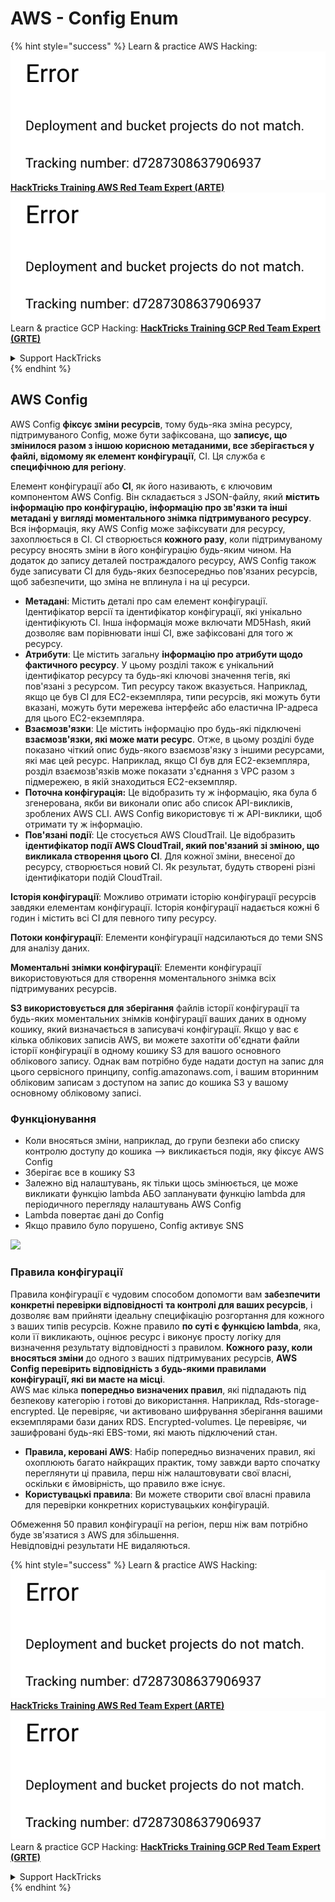 # AWS - Config Enum

{% hint style="success" %}
Learn & practice AWS Hacking:<img src="../../../../.gitbook/assets/image (1) (1).png" alt="" data-size="line">[**HackTricks Training AWS Red Team Expert (ARTE)**](https://training.hacktricks.xyz/courses/arte)<img src="../../../../.gitbook/assets/image (1) (1).png" alt="" data-size="line">\
Learn & practice GCP Hacking: <img src="../../../../.gitbook/assets/image (2).png" alt="" data-size="line">[**HackTricks Training GCP Red Team Expert (GRTE)**<img src="../../../../.gitbook/assets/image (2).png" alt="" data-size="line">](https://training.hacktricks.xyz/courses/grte)

<details>

<summary>Support HackTricks</summary>

* Check the [**subscription plans**](https://github.com/sponsors/carlospolop)!
* **Join the** 💬 [**Discord group**](https://discord.gg/hRep4RUj7f) or the [**telegram group**](https://t.me/peass) or **follow** us on **Twitter** 🐦 [**@hacktricks\_live**](https://twitter.com/hacktricks\_live)**.**
* **Share hacking tricks by submitting PRs to the** [**HackTricks**](https://github.com/carlospolop/hacktricks) and [**HackTricks Cloud**](https://github.com/carlospolop/hacktricks-cloud) github repos.

</details>
{% endhint %}

## AWS Config

AWS Config **фіксує зміни ресурсів**, тому будь-яка зміна ресурсу, підтримуваного Config, може бути зафіксована, що **записує, що змінилося разом з іншою корисною метаданими, все зберігається у файлі, відомому як елемент конфігурації**, CI. Ця служба є **специфічною для регіону**.

Елемент конфігурації або **CI**, як його називають, є ключовим компонентом AWS Config. Він складається з JSON-файлу, який **містить інформацію про конфігурацію, інформацію про зв'язки та інші метадані у вигляді моментального знімка підтримуваного ресурсу**. Вся інформація, яку AWS Config може зафіксувати для ресурсу, захоплюється в CI. CI створюється **кожного разу**, коли підтримуваному ресурсу вносять зміни в його конфігурацію будь-яким чином. На додаток до запису деталей постраждалого ресурсу, AWS Config також буде записувати CI для будь-яких безпосередньо пов'язаних ресурсів, щоб забезпечити, що зміна не вплинула і на ці ресурси.

* **Метадані**: Містить деталі про сам елемент конфігурації. Ідентифікатор версії та ідентифікатор конфігурації, які унікально ідентифікують CI. Інша інформація може включати MD5Hash, який дозволяє вам порівнювати інші CI, вже зафіксовані для того ж ресурсу.
* **Атрибути**: Це містить загальну **інформацію про атрибути щодо фактичного ресурсу**. У цьому розділі також є унікальний ідентифікатор ресурсу та будь-які ключові значення тегів, які пов'язані з ресурсом. Тип ресурсу також вказується. Наприклад, якщо це був CI для EC2-екземпляра, типи ресурсів, які можуть бути вказані, можуть бути мережева інтерфейс або еластична IP-адреса для цього EC2-екземпляра.
* **Взаємозв'язки**: Це містить інформацію про будь-які підключені **взаємозв'язки, які може мати ресурс**. Отже, в цьому розділі буде показано чіткий опис будь-якого взаємозв'язку з іншими ресурсами, які має цей ресурс. Наприклад, якщо CI був для EC2-екземпляра, розділ взаємозв'язків може показати з'єднання з VPC разом з підмережею, в якій знаходиться EC2-екземпляр.
* **Поточна конфігурація:** Це відобразить ту ж інформацію, яка була б згенерована, якби ви виконали опис або список API-викликів, зроблених AWS CLI. AWS Config використовує ті ж API-виклики, щоб отримати ту ж інформацію.
* **Пов'язані події**: Це стосується AWS CloudTrail. Це відобразить **ідентифікатор події AWS CloudTrail, який пов'язаний зі зміною, що викликала створення цього CI**. Для кожної зміни, внесеної до ресурсу, створюється новий CI. Як результат, будуть створені різні ідентифікатори подій CloudTrail.

**Історія конфігурації**: Можливо отримати історію конфігурації ресурсів завдяки елементам конфігурації. Історія конфігурації надається кожні 6 годин і містить всі CI для певного типу ресурсу.

**Потоки конфігурації**: Елементи конфігурації надсилаються до теми SNS для аналізу даних.

**Моментальні знімки конфігурації**: Елементи конфігурації використовуються для створення моментального знімка всіх підтримуваних ресурсів.

**S3 використовується для зберігання** файлів історії конфігурації та будь-яких моментальних знімків конфігурації ваших даних в одному кошику, який визначається в записувачі конфігурації. Якщо у вас є кілька облікових записів AWS, ви можете захотіти об'єднати файли історії конфігурації в одному кошику S3 для вашого основного облікового запису. Однак вам потрібно буде надати доступ на запис для цього сервісного принципу, config.amazonaws.com, і вашим вторинним обліковим записам з доступом на запис до кошика S3 у вашому основному обліковому записі.

### Функціонування

* Коли вносяться зміни, наприклад, до групи безпеки або списку контролю доступу до кошика —> викликається подія, яку фіксує AWS Config
* Зберігає все в кошику S3
* Залежно від налаштувань, як тільки щось змінюється, це може викликати функцію lambda АБО запланувати функцію lambda для періодичного перегляду налаштувань AWS Config
* Lambda повертає дані до Config
* Якщо правило було порушено, Config активує SNS

![](<../../../../.gitbook/assets/image (126).png>)

### Правила конфігурації

Правила конфігурації є чудовим способом допомогти вам **забезпечити конкретні перевірки відповідності** **та контролі для ваших ресурсів**, і дозволяє вам прийняти ідеальну специфікацію розгортання для кожного з ваших типів ресурсів. Кожне правило **по суті є функцією lambda**, яка, коли її викликають, оцінює ресурс і виконує просту логіку для визначення результату відповідності з правилом. **Кожного разу, коли вносяться зміни** до одного з ваших підтримуваних ресурсів, **AWS Config перевірить відповідність з будь-якими правилами конфігурації, які ви маєте на місці**.\
AWS має кілька **попередньо визначених правил**, які підпадають під безпекову категорію і готові до використання. Наприклад, Rds-storage-encrypted. Це перевіряє, чи активовано шифрування зберігання вашими екземплярами бази даних RDS. Encrypted-volumes. Це перевіряє, чи зашифровані будь-які EBS-томи, які мають підключений стан.

* **Правила, керовані AWS**: Набір попередньо визначених правил, які охоплюють багато найкращих практик, тому завжди варто спочатку переглянути ці правила, перш ніж налаштовувати свої власні, оскільки є ймовірність, що правило вже існує.
* **Користувацькі правила**: Ви можете створити свої власні правила для перевірки конкретних користувацьких конфігурацій.

Обмеження 50 правил конфігурації на регіон, перш ніж вам потрібно буде зв'язатися з AWS для збільшення.\
Невідповідні результати НЕ видаляються.

{% hint style="success" %}
Learn & practice AWS Hacking:<img src="../../../../.gitbook/assets/image (1) (1).png" alt="" data-size="line">[**HackTricks Training AWS Red Team Expert (ARTE)**](https://training.hacktricks.xyz/courses/arte)<img src="../../../../.gitbook/assets/image (1) (1).png" alt="" data-size="line">\
Learn & practice GCP Hacking: <img src="../../../../.gitbook/assets/image (2).png" alt="" data-size="line">[**HackTricks Training GCP Red Team Expert (GRTE)**<img src="../../../../.gitbook/assets/image (2).png" alt="" data-size="line">](https://training.hacktricks.xyz/courses/grte)

<details>

<summary>Support HackTricks</summary>

* Check the [**subscription plans**](https://github.com/sponsors/carlospolop)!
* **Join the** 💬 [**Discord group**](https://discord.gg/hRep4RUj7f) or the [**telegram group**](https://t.me/peass) or **follow** us on **Twitter** 🐦 [**@hacktricks\_live**](https://twitter.com/hacktricks\_live)**.**
* **Share hacking tricks by submitting PRs to the** [**HackTricks**](https://github.com/carlospolop/hacktricks) and [**HackTricks Cloud**](https://github.com/carlospolop/hacktricks-cloud) github repos.

</details>
{% endhint %}
